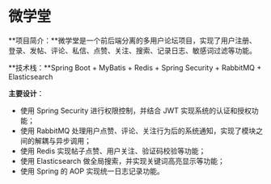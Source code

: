 # 微学堂

**项目简介：**微学堂是一个前后端分离的多用户论坛项目，实现了用户注册、登录、发帖、评论、私信、点赞、关注、搜索、记录日志、敏感词过滤等功能。

**技术栈：**Spring Boot + MyBatis + Redis + Spring Security + RabbitMQ + Elasticsearch 

**主要设计**：

- 使用 Spring Security 进行权限控制，并结合 JWT 实现系统的认证和授权功能；
- 使用 RabbitMQ 处理用户点赞、评论、关注行为后的系统通知，实现了模块之间的解耦与异步调用；
- 使用 Redis 实现帖子点赞、用户关注、验证码校验等功能；
- 使用 Elasticsearch 做全局搜索，并实现关键词高亮显示等功能；
- 使用 Spring 的 AOP 实现统一日志记录功能。